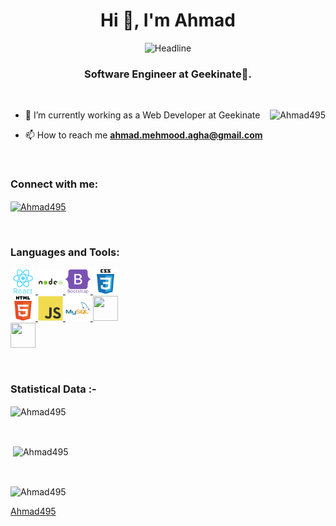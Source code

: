 <h1 align="center">Hi 👋, I'm Ahmad</h1>
 <div align=center>
        <img src="https://readme-typing-svg.herokuapp.com?color=%236FDA44&size=32&center=true&vCenter=true&width=600&height=50&lines=Computer+Science+Graduate;MERN-STACK+Engineer;Problem+Solver;Web+Developer;Open-Source+Enthusiast" alt="Headline" />
    </div>
<h3 align="center">Software Engineer at Geekinate🌟.</h3>



<br>

<p><img align="right" src="https://github.com/Ahmad495/Ahmad495/blob/main/animation_500_kxa883sd.gif" alt="Ahmad495" /></p>


- 🌱 I’m currently working as a Web Developer at Geekinate

- 📫 How to reach me **ahmad.mehmood.agha@gmail.com**

<br>

<h3 align="left">Connect with me:</h3>
<p align="left">
  <a href="https://www.linkedin.com/in/amdagha/" target="blank"><img align="center"
      src="https://raw.githubusercontent.com/rahuldkjain/github-profile-readme-generator/master/src/images/icons/Social/linked-in-alt.svg"
      alt="Ahmad495" height="30" width="40" /></a>
</p>

<br>

<h3 align="left">Languages and Tools:</h3>
<p align="left">
<a href="https://reactjs.org/" target="_blank" rel="noreferrer"> <img
      src="https://raw.githubusercontent.com/devicons/devicon/master/icons/react/react-original-wordmark.svg"
      alt="react" width="40" height="40" /> </a>
      <a href="https://nodejs.org" target="_blank" rel="noreferrer"> <img
      src="https://raw.githubusercontent.com/devicons/devicon/master/icons/nodejs/nodejs-original-wordmark.svg"
      alt="nodejs" width="40" height="40" /> </a>
<a href="https://getbootstrap.com" target="_blank" rel="noreferrer">
    <img src="https://raw.githubusercontent.com/devicons/devicon/master/icons/bootstrap/bootstrap-plain-wordmark.svg"
      alt="bootstrap" width="40" height="40" /> </a> <a href="https://www.w3schools.com/css/" target="_blank"
    rel="noreferrer"> <img
      src="https://raw.githubusercontent.com/devicons/devicon/master/icons/css3/css3-original-wordmark.svg" alt="css3"
      width="40" height="40" /> </a> <a href="https://www.w3.org/html/" target="_blank" rel="noreferrer"><br/> <img
      src="https://raw.githubusercontent.com/devicons/devicon/master/icons/html5/html5-original-wordmark.svg"
      alt="html5" width="40" height="40" /> </a> <a href="https://developer.mozilla.org/en-US/docs/Web/JavaScript" target="_blank"
    rel="noreferrer"> <img
      src="https://raw.githubusercontent.com/devicons/devicon/master/icons/javascript/javascript-original.svg"
      alt="javascript" width="40" height="40" /> </a>  <a href="https://www.mysql.com/" target="_blank" rel="noreferrer"> <img
      src="https://raw.githubusercontent.com/devicons/devicon/master/icons/mysql/mysql-original-wordmark.svg"
      alt="mysql" width="40" height="40" /> </a> </a>   </a> <a href="https://www.python.org" target="_blank" rel="noreferrer">
      <img src="https://cdn.jsdelivr.net/gh/devicons/devicon/icons/mongodb/mongodb-plain-wordmark.svg"  width="40" height="40"/><br/>
    <img src="https://cdn.jsdelivr.net/gh/devicons/devicon/icons/amazonwebservices/amazonwebservices-plain-wordmark.svg"  width="40" height="40"/>
</a> </p>

<br>

<h3>Statistical Data :-</h3>
<p><img align="center"
    src="https://github-readme-stats.vercel.app/api/top-langs?username=Ahmad495&show_icons=true&locale=en&bg_color=0d1117&text_color=ffffff&layout=compact"
    alt="Ahmad495" 
    bg_color=#808080/></p>

<br>

<p>&nbsp;<img align="center" src="https://github-readme-stats.vercel.app/api?username=Ahmad495&show_icons=true&locale=en&bg_color=0d1117&text_color=ffffff&repo=convoychat"
    alt="Ahmad495" /></p>

<br>

<p><img align="center" src="https://github-readme-streak-stats.herokuapp.com/?user=Ahmad495&theme=dark&background=0d1117&date_format=M%20j%5B%2C%20Y%5D" alt="Ahmad495" /></p>
      

[Ahmad495](https://github.com/Ahmad495)
